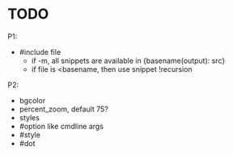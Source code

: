 # TODO

P1:
- #include file
  - if -m, all snippets are available in {basename(output): src}
  - if file is <basename, then use snippet
  !recursion

P2:
- bgcolor
- percent_zoom, default 75?
- styles
- #option like cmdline args
- #style
- #dot
